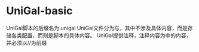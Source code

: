 # UniGal-basic

UniGal脚本的后缀名为.unigal
UniGal文件分为<head></head>与<body></body>，其中<head></head>不涉及具体内容，而是存储各类配置，而<body></body>则是脚本的具体内容。
UniGal提供注释，注释内容为<comment></comment>中的内容，并必须以//为前缀